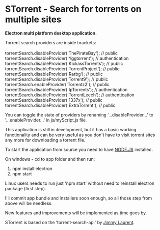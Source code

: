 # STorrent - Search for torrents on multiple sites

<p><strong>Electron multi platform desktop application.</strong></p>

Torrent search providers are inside brackets:<br><br>
torrentSearch.disableProvider('ThePirateBay');	// public<br>
torrentSearch.disableProvider('Yggtorrent');	// authentication<br>
torrentSearch.disableProvider('KickassTorrents');	// public<br>
torrentSearch.disableProvider('TorrentProject');	// public<br>
torrentSearch.disableProvider('Rarbg');	// public<br>
torrentSearch.disableProvider('Torrent9');	// public<br>
torrentSearch.enableProvider('Torrentz2');	// public<br>
torrentSearch.disableProvider('IpTorrents');	// authentication<br>
torrentSearch.disableProvider('TorrentLeech');	// authentication<br>
torrentSearch.disableProvider('1337x');	// public<br>
torrentSearch.disableProvider('ExtraTorrent');	// public<br>

You can toggle the state of providers by renaming '...disableProvider...' to '...enableProvider...' in js/myScript.js file.

This application is still in development, but it has a basic working functionality and can be very useful as you don't have to visit torrent sites any more for downloading a torrent file.

To start the application from source you need to have [NODE.JS](https://nodejs.org/en/) installed.

On windows - cd to app folder and then run:<br>
1. npm install electron<br>
2. npm start<br>

Linux users needs to run just 'npm start' without need to reinstall electron package (first step).

I'll commit app bundle and installers soon enough, so all those step from above will be needless.

New features and improvements will be implemented as time goes by.

STorrent is based on the 'torrent-search-api' by [Jimmy Laurent](https://github.com/JimmyLaurent/torrent-search-api).<br>
